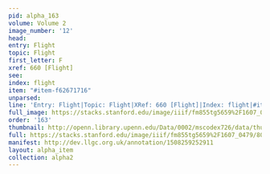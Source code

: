 ```yaml
---
pid: alpha_163
volume: Volume 2
image_number: '12'
head: 
entry: Flight
topic: Flight
first_letter: F
xref: 660 [Flight]
see: 
index: flight
item: "#item-f62671716"
unparsed: 
line: 'Entry: Flight|Topic: Flight|XRef: 660 [Flight]|Index: flight|#item-f62671716'
full_image: https://stacks.stanford.edu/image/iiif/fm855tg5659%2F1607_0479/full/full/0/default.jpg
order: '163'
thumbnail: http://openn.library.upenn.edu/Data/0002/mscodex726/data/thumb/1607_0479_thumb.jpg
full: https://stacks.stanford.edu/image/iiif/fm855tg5659%2F1607_0479/806,1095,2967,460/full/0/default.jpg
manifest: http://dev.llgc.org.uk/annotation/1508259252911
layout: alpha_item
collection: alpha2
---
```

